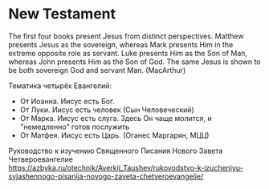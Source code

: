 # New Testament

The first four books present Jesus from distinct perspectives. Matthew presents Jesus as the sovereign, whereas Mark presents Him in the extreme opposite role as servant. Luke presents Him as the Son of Man, whereas John presents Him as the Son of God. The same Jesus is shown to be both sovereign God and servant Man. (MacArthur)

Тематика четырёх Евангелий:
* От Иоанна. Иисус есть Бог.
* От Луки. Иисус есть человек (Сын Человеческий)
* От Марка. Иисус есть слуга. Здесь Он чаще молится, и "немедленно" готов послужить
* От Матфея. Иисус есть Царь.
(Оганес Маргарян, МЦЦ)






Руководство к изучению Священного Писания Нового Завета
Четвероевангелие
https://azbyka.ru/otechnik/Averkij_Taushev/rukovodstvo-k-izucheniyu-svjashennogo-pisanija-novogo-zaveta-chetveroevangelie/
